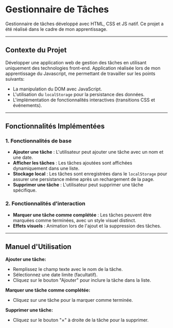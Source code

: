 # Gestionnaire de Tâches
Gestionnaire de tâches développé avec HTML, CSS et JS natif.
Ce projet a été réalisé dans le cadre de mon apprentissage.

---

## **Contexte du Projet**
Développer une application web de gestion des tâches en utilisant uniquement des technologies front-end.
Application réalisée lors de mon apprentissage du Javascript, me permettant de travailler sur les points suivants:
- La manipulation du DOM avec JavaScript.
- L'utilisation du `localStorage` pour la persistance des données.
- L'implémentation de fonctionnalités interactives (transitions CSS et événements).

---

## **Fonctionnalités Implémentées**
### **1. Fonctionnalités de base**
- **Ajouter une tâche** : L'utilisateur peut ajouter une tâche avec un nom et une date.
- **Afficher les tâches** : Les tâches ajoutées sont affichées dynamiquement dans une liste.
- **Stockage local** : Les tâches sont enregistrées dans le `localStorage` pour assurer une persistance même après un rechargement de la page.
- **Supprimer une tâche** : L'utilisateur peut supprimer une tâche spécifique.

### **2. Fonctionnalités d'interaction**
- **Marquer une tâche comme complétée** : Les tâches peuvent être marquées comme terminées, avec un style visuel distinct.
- **Effets visuels** : Animation lors de l'ajout et la suppression des tâches.

---

## **Manuel d'Utilisation**

**Ajouter une tâche:**
- Remplissez le champ texte avec le nom de la tâche.
- Sélectionnez une date limite (facultatif).
- Cliquez sur le bouton "Ajouter" pour inclure la tâche dans la liste.

**Marquer une tâche comme complétée:**
- Cliquez sur une tâche pour la marquer comme terminée.

**Supprimer une tâche:**
- Cliquez sur le bouton "×" à droite de la tâche pour la supprimer.
